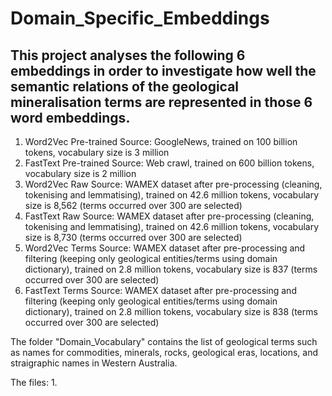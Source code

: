 # Domain_Specific_Embeddings

## This project analyses the following 6 embeddings in order to investigate how well the semantic relations of the geological mineralisation terms are represented in those 6 word embeddings.

1. Word2Vec Pre-trained
   Source: GoogleNews, trained on 100 billion tokens, vocabulary size is 3 million
2. FastText Pre-trained
   Source: Web crawl, trained on 600 billion tokens, vocabulary size is 2 million
3. Word2Vec Raw
   Source: WAMEX dataset after pre-processing (cleaning, tokenising and lemmatising),
   trained on 42.6 million tokens,
   vocabulary size is 8,562 (terms occurred over 300 are selected)   
4. FastText Raw
   Source: WAMEX dataset after pre-processing (cleaning, tokenising and lemmatising),
   trained on 42.6 million tokens,
   vocabulary size is 8,730 (terms occurred over 300 are selected)
5. Word2Vec Terms
   Source: WAMEX dataset after pre-processing and filtering (keeping only geological entities/terms using domain dictionary),
   trained on 2.8 million tokens,
   vocabulary size is 837 (terms occurred over 300 are selected)
6. FastText Terms
   Source: WAMEX dataset after pre-processing and filtering (keeping only geological entities/terms  using domain dictionary),
   trained on 2.8 million tokens,
   vocabulary size is 838 (terms occurred over 300 are selected)
   
The folder "Domain_Vocabulary" contains the list of geological terms such as names for commodities, minerals, rocks, geological eras, locations, and straigraphic names in Western Australia.

The files:
1. 
